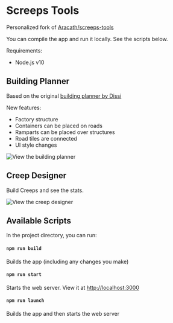 # Screeps Tools

Personalized fork of [Aracath/screeps-tools](https://github.com/Arcath/screeps-tools)

You can compile the app and run it locally.  See the scripts below.

Requirements:
* Node.js v10


## Building Planner

Based on the original [building planner by Dissi](http://screeps.dissi.me/)

New features:
* Factory structure
* Containers can be placed on roads
* Ramparts can be placed over structures
* Road tiles are connected
* UI style changes

![View the building planner](https://user-images.githubusercontent.com/10291543/79900756-f6c61d80-83cb-11ea-934e-ba9e1aab270c.png)


## Creep Designer

Build Creeps and see the stats.

![View the creep designer](https://user-images.githubusercontent.com/10291543/79900218-245e9700-83cb-11ea-916f-b93e93770d64.png)


## Available Scripts

In the project directory, you can run:

#### `npm run build`

Builds the app (including any changes you make)

#### `npm run start`

Starts the web server.  View it at [http://localhost:3000](http://localhost:3000)

#### `npm run launch`

Builds the app and then starts the web server
